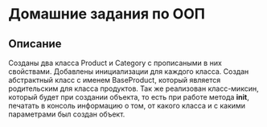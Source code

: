 # Домашние задания по ООП

## Описание 
Созданы два класса Product и Category с прописаными в них свойствами. 
Добавлены инициализации для каждого класса.
Создан абстрактный класс с именем BaseProduct, который является родительским для класса продуктов. Так же реализован класс-миксин,
который будет при создании объекта, то есть при работе метода __init__, печатать в консоль информацию о том, 
от какого класса и с какими параметрами был создан объект.

